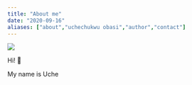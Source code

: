```yaml
---
title: "About me"
date: "2020-09-16"
aliases: ["about","uchechukwu obasi","author","contact"]
---
```


<img src="/images/uche_obasi.jpg">

Hi! 👋

My name is Uche
